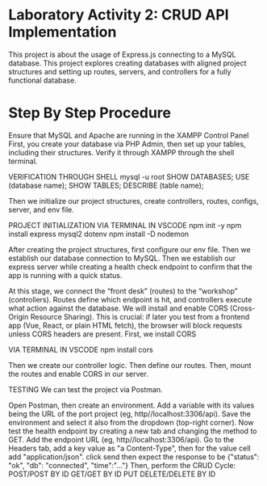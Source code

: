# Laboratory Activity 2: CRUD API Implementation

This project is about the usage of Express.js connecting to a MySQL database. This project explores creating databases with aligned project structures and setting up routes, servers, and controllers for a fully functional database. 

# Step By Step Procedure
Ensure that MySQL and Apache are running in the XAMPP Control Panel
First, you create your database via PHP Admin, then set up your tables, including their structures. Verify it through XAMPP through the shell terminal. 

VERIFICATION THROUGH SHELL
mysql -u root
SHOW DATABASES;
USE (database name);
SHOW TABLES;
DESCRIBE (table name);

Then we initialize our project structures, create controllers, routes, configs, server, and env file. 

PROJECT INITIALIZATION VIA TERMINAL IN VSCODE
npm init -y
npm install express mysql2 dotenv
npm install -D nodemon

After creating the project structures, first configure our env file.
Then we establish our database connection to MySQL.
Then we establish our express server while creating a health check endpoint to confirm that the app is running with a quick status. 

At this stage, we connect the “front desk” (routes) to the “workshop” (controllers). Routes define which endpoint is hit, and controllers execute what action against the database.
We will install and enable CORS (Cross-Origin Resource Sharing). This is crucial: if later you test from a frontend app (Vue, React, or plain HTML fetch), the browser will block requests unless CORS headers are present.
First, we install CORS

VIA TERMINAL IN VSCODE
npm install cors

Then we create our controller logic.
Then define our routes.
Then, mount the routes and enable CORS in our server.

TESTING
We can test the project via Postman.

Open Postman, then create an environment. Add a variable with its values being the URL of the port project (eg, http//localhost:3306/api). Save the environment and select it also from the dropdown (top-right corner).
Now test the health endpoint by creating a new tab and changing the method to GET. Add the endpoint URL (eg, http//localhost:3306/api). Go to the Headers tab, add a key value as "a Content-Type", then for the value cell add "application/json". click send then expect the response to be {"status": "ok", "db": "connected", "time":"..."}
Then, perform the CRUD Cycle:
POST/POST BY ID
GET/GET BY ID
PUT
DELETE/DELETE BY ID





